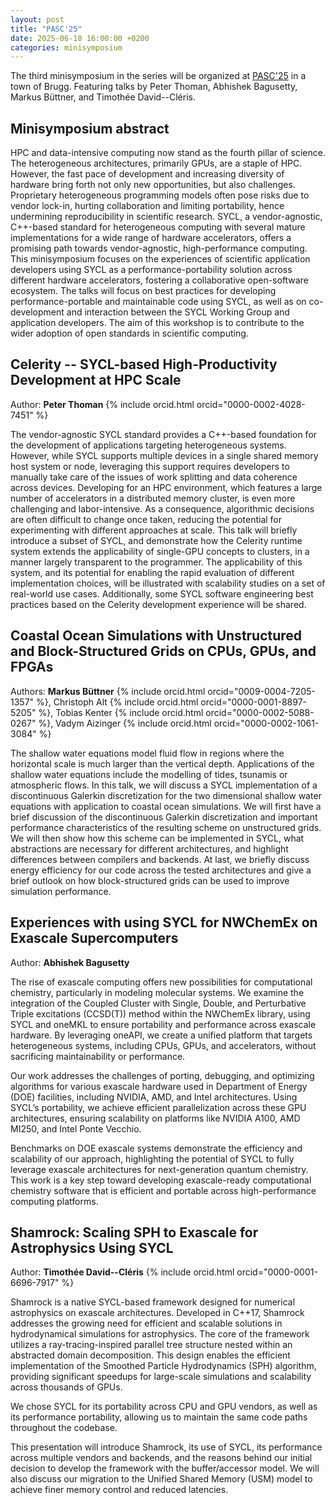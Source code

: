 ```yaml
---
layout: post
title: "PASC'25"
date: 2025-06-18 16:00:00 +0200
categories: minisymposium
---
```


The third minisymposium in the series will be organized at [PASC'25](https://pasc25.pasc-conference.org/) in a town of Brugg.
Featuring talks by Peter Thoman, Abhishek Bagusetty, Markus Büttner, and Timothée David--Cléris.

## Minisymposium abstract

HPC and data-intensive computing now stand as the fourth pillar of science. The heterogeneous architectures, primarily GPUs, are a
staple of HPC. However, the fast pace of development and increasing diversity of hardware bring forth not only new opportunities,
but also challenges. Proprietary heterogeneous programming models often pose risks due to vendor lock-in, hurting collaboration
and limiting portability, hence undermining reproducibility in scientific research. SYCL, a vendor-agnostic, C++-based standard for
heterogeneous computing with several mature implementations for a wide range of hardware accelerators, offers a promising path towards
vendor-agnostic, high-performance computing. This minisymposium focuses on the experiences of scientific application developers
using SYCL as a performance-portability solution across different hardware accelerators, fostering a collaborative open-software
ecosystem. The talks will focus on best practices for developing performance-portable and maintainable code using SYCL, as well as on
co-development and interaction between the SYCL Working Group and application developers. The aim of this workshop is to contribute
to the wider adoption of open standards in scientific computing.

## Celerity -- SYCL-based High-Productivity Development at HPC Scale

Author: **Peter Thoman** {% include orcid.html orcid="0000-0002-4028-7451" %}

The vendor-agnostic SYCL standard provides a C++-based foundation for the development of applications targeting heterogeneous
systems. However, while SYCL supports multiple devices in a single shared memory host system or node, leveraging this support requires
developers to manually take care of the issues of work splitting and data coherence across devices. Developing for an HPC environment,
which features a large number of accelerators in a distributed memory cluster, is even more challenging and labor-intensive. As a
consequence, algorithmic decisions are often difficult to change once taken, reducing the potential for experimenting with different
approaches at scale. This talk will briefly introduce a subset of SYCL, and demonstrate how the Celerity runtime system extends the
applicability of single-GPU concepts to clusters, in a manner largely transparent to the programmer. The applicability of this system,
and its potential for enabling the rapid evaluation of different implementation choices, will be illustrated with scalability studies
on a set of real-world use cases. Additionally, some SYCL software engineering best practices based on the Celerity development
experience will be shared.

## Coastal Ocean Simulations with Unstructured and Block-Structured Grids on CPUs, GPUs, and FPGAs

Authors: **Markus Büttner** {% include orcid.html orcid="0009-0004-7205-1357" %}, Christoph Alt {% include orcid.html orcid="0000-0001-8897-5205" %}, Tobias Kenter {% include orcid.html orcid="0000-0002-5088-0267" %}, Vadym Aizinger {% include orcid.html orcid="0000-0002-1061-3084" %}

The shallow water equations model fluid flow in regions where the horizontal scale is much larger than the vertical depth. Applications
of the shallow water equations include the modelling of tides, tsunamis or atmospheric flows. In this talk, we will discuss a
SYCL implementation of a discontinuous Galerkin discretization for the two dimensional shallow water equations with application
to coastal ocean simulations. We will first have a brief discussion of the discontinuous Galerkin discretization and important
performance characteristics of the resulting scheme on unstructured grids. We will then show how this scheme can be implemented in
SYCL, what abstractions are necessary for different architectures, and highlight differences between compilers and backends. At last,
we briefly discuss energy efficiency for our code across the tested architectures and give a brief outlook on how block-structured
grids can be used to improve simulation performance.

## Experiences with using SYCL for NWChemEx on Exascale Supercomputers

Author: **Abhishek Bagusetty**

The rise of exascale computing offers new possibilities for computational chemistry, particularly in modeling molecular systems. We
examine the integration of the Coupled Cluster with Single, Double, and Perturbative Triple excitations (CCSD(T)) method within
the NWChemEx library, using SYCL and oneMKL to ensure portability and performance across exascale hardware. By leveraging oneAPI,
we create a unified platform that targets heterogeneous systems, including CPUs, GPUs, and accelerators, without sacrificing
maintainability or performance.

Our work addresses the challenges of porting, debugging, and optimizing algorithms for various exascale hardware used in Department
of Energy (DOE) facilities, including NVIDIA, AMD, and Intel architectures. Using SYCL’s portability, we achieve efficient
parallelization across these GPU architectures, ensuring scalability on platforms like NVIDIA A100, AMD MI250, and Intel Ponte Vecchio.

Benchmarks on DOE exascale systems demonstrate the efficiency and scalability of our approach, highlighting the potential of SYCL to
fully leverage exascale architectures for next-generation quantum chemistry. This work is a key step toward developing exascale-ready
computational chemistry software that is efficient and portable across high-performance computing platforms.

## Shamrock: Scaling SPH to Exascale for Astrophysics Using SYCL

Author: **Timothée David--Cléris** {% include orcid.html orcid="0000-0001-6696-7917" %}

Shamrock is a native SYCL-based framework designed for numerical astrophysics on exascale architectures. Developed in C++17,
Shamrock addresses the growing need for efficient and scalable solutions in hydrodynamical simulations for astrophysics. The core
of the framework utilizes a ray-tracing-inspired parallel tree structure nested within an abstracted domain decomposition. This
design enables the efficient implementation of the Smoothed Particle Hydrodynamics (SPH) algorithm, providing significant speedups
for large-scale simulations and scalability across thousands of GPUs.

We chose SYCL for its portability across CPU and GPU vendors, as well as its performance portability, allowing us to maintain the
same code paths throughout the codebase.

This presentation will introduce Shamrock, its use of SYCL, its performance across multiple vendors and backends, and the reasons
behind our initial decision to develop the framework with the buffer/accessor model. We will also discuss our migration to the
Unified Shared Memory (USM) model to achieve finer memory control and reduced latencies.

